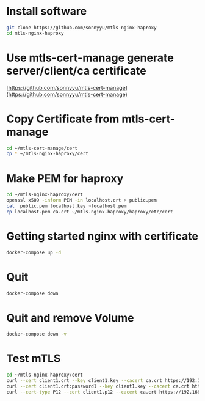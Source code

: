 # Install software
```bash
git clone https://github.com/sonnyyu/mtls-nginx-haproxy
cd mtls-nginx-haproxy
```
# Use mtls-cert-manage generate server/client/ca certificate 

[https://github.com/sonnyyu/mtls-cert-manage](https://github.com/sonnyyu/mtls-cert-manage)

# Copy Certificate from mtls-cert-manage
```bash
cd ~/mtls-cert-manage/cert 
cp * ~/mtls-nginx-haproxy/cert
```
# Make PEM  for haproxy
```bash
cd ~/mtls-nginx-haproxy/cert
openssl x509 -inform PEM -in localhost.crt > public.pem
cat  public.pem localhost.key >localhost.pem
cp localhost.pem ca.crt ~/mtls-nginx-haproxy/haproxy/etc/cert
```
# Getting started nginx with certificate
```bash
docker-compose up -d
```
# Quit 
```bash
docker-compose down 
```
# Quit and remove Volume
```bash
docker-compose down -v
```
# Test mTLS
```bash
cd ~/mtls-nginx-haproxy/cert
curl --cert client1.crt --key client1.key --cacert ca.crt https://192.168.1.204:3000
curl --cert client1.crt:password1 --key client1.key --cacert ca.crt https://192.168.1.204:3000
curl --cert-type P12 --cert client1.p12 --cacert ca.crt https://192.168.1.204:3000
```
